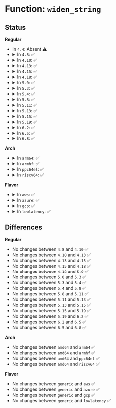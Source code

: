 # Function: <code>widen_string</code>

## Status
<b>Regular</b>
<ul>
<li>
In <code>4.4</code>: Absent ⚠️
</li>
<li>
<details>
<summary>In <code>4.8</code>: ✅</summary>

```c
char *widen_string(char *buf, int n, char *end, struct printf_spec spec);
```

**Collision:** Unique Static

**Inline:** No

**Transformation:** False

**Instances:**

```
In lib/vsprintf.c (ffffffff814398f0)
Location: lib/vsprintf.c:562
Inline: False
Direct callers:
  - lib/vsprintf.c:dentry_name
  - lib/vsprintf.c:string
```
**Symbols:**

```
ffffffff814398f0-ffffffff8143998f: widen_string (STB_LOCAL)
```
</details>
</li>
<li>
<details>
<summary>In <code>4.10</code>: ✅</summary>

```c
char *widen_string(char *buf, int n, char *end, struct printf_spec spec);
```

**Collision:** Unique Static

**Inline:** No

**Transformation:** False

**Instances:**

```
In lib/vsprintf.c (ffffffff814568d0)
Location: lib/vsprintf.c:562
Inline: False
Direct callers:
  - lib/vsprintf.c:dentry_name
  - lib/vsprintf.c:string
```
**Symbols:**

```
ffffffff814568d0-ffffffff8145696f: widen_string (STB_LOCAL)
```
</details>
</li>
<li>
<details>
<summary>In <code>4.13</code>: ✅</summary>

```c
char *widen_string(char *buf, int n, char *end, struct printf_spec spec);
```

**Collision:** Unique Static

**Inline:** No

**Transformation:** False

**Instances:**

```
In lib/vsprintf.c (ffffffff818f8120)
Location: lib/vsprintf.c:563
Inline: False
Direct callers:
  - lib/vsprintf.c:dentry_name
  - lib/vsprintf.c:string
  - lib/vsprintf.c:string
```
**Symbols:**

```
ffffffff818f8120-ffffffff818f81bc: widen_string (STB_LOCAL)
```
</details>
</li>
<li>
<details>
<summary>In <code>4.15</code>: ✅</summary>

```c
char *widen_string(char *buf, int n, char *end, struct printf_spec spec);
```

**Collision:** Unique Static

**Inline:** No

**Transformation:** False

**Instances:**

```
In lib/vsprintf.c (ffffffff8197ebe0)
Location: lib/vsprintf.c:565
Inline: False
Direct callers:
  - lib/vsprintf.c:dentry_name
  - lib/vsprintf.c:string
  - lib/vsprintf.c:string
```
**Symbols:**

```
ffffffff8197ebe0-ffffffff8197ec7c: widen_string (STB_LOCAL)
```
</details>
</li>
<li>
<details>
<summary>In <code>4.18</code>: ✅</summary>

```c
char *widen_string(char *buf, int n, char *end, struct printf_spec spec);
```

**Collision:** Unique Static

**Inline:** No

**Transformation:** False

**Instances:**

```
In lib/vsprintf.c (ffffffff819db170)
Location: lib/vsprintf.c:574
Inline: False
Direct callers:
  - lib/vsprintf.c:dentry_name
  - lib/vsprintf.c:string
```
**Symbols:**

```
ffffffff819db170-ffffffff819db205: widen_string (STB_LOCAL)
```
</details>
</li>
<li>
<details>
<summary>In <code>5.0</code>: ✅</summary>

```c
char *widen_string(char *buf, int n, char *end, struct printf_spec spec);
```

**Collision:** Unique Static

**Inline:** No

**Transformation:** False

**Instances:**

```
In lib/vsprintf.c (ffffffff81a13450)
Location: lib/vsprintf.c:575
Inline: False
Direct callers:
  - lib/vsprintf.c:dentry_name
  - lib/vsprintf.c:string
```
**Symbols:**

```
ffffffff81a13450-ffffffff81a134e5: widen_string (STB_LOCAL)
```
</details>
</li>
<li>
<details>
<summary>In <code>5.3</code>: ✅</summary>

```c
char *widen_string(char *buf, int n, char *end, struct printf_spec spec);
```

**Collision:** Unique Static

**Inline:** No

**Transformation:** False

**Instances:**

```
In lib/vsprintf.c (ffffffff81a828c0)
Location: lib/vsprintf.c:577
Inline: False
Direct callers:
  - lib/vsprintf.c:dentry_name
  - lib/vsprintf.c:string_nocheck
```
**Symbols:**

```
ffffffff81a828c0-ffffffff81a8295b: widen_string (STB_LOCAL)
```
</details>
</li>
<li>
<details>
<summary>In <code>5.4</code>: ✅</summary>

```c
char *widen_string(char *buf, int n, char *end, struct printf_spec spec);
```

**Collision:** Unique Static

**Inline:** No

**Transformation:** False

**Instances:**

```
In lib/vsprintf.c (ffffffff81ab9ad0)
Location: lib/vsprintf.c:577
Inline: False
Direct callers:
  - lib/vsprintf.c:dentry_name
  - lib/vsprintf.c:string_nocheck
```
**Symbols:**

```
ffffffff81ab9ad0-ffffffff81ab9b6b: widen_string (STB_LOCAL)
```
</details>
</li>
<li>
<details>
<summary>In <code>5.8</code>: ✅</summary>

```c
char *widen_string(char *buf, int n, char *end, struct printf_spec spec);
```

**Collision:** Unique Static

**Inline:** No

**Transformation:** False

**Instances:**

```
In lib/vsprintf.c (ffffffff815f4700)
Location: lib/vsprintf.c:580
Inline: False
Direct callers:
  - lib/vsprintf.c:pointer
  - lib/vsprintf.c:pointer
  - lib/vsprintf.c:fwnode_string
  - lib/vsprintf.c:fwnode_string
  - lib/vsprintf.c:flags_string
  - lib/vsprintf.c:time_and_date
  - lib/vsprintf.c:rtc_str
  - lib/vsprintf.c:address_val
  - lib/vsprintf.c:netdev_bits
  - lib/vsprintf.c:netdev_bits
  - lib/vsprintf.c:uuid_string
  - lib/vsprintf.c:ip_addr_string
  - lib/vsprintf.c:ip_addr_string
  - lib/vsprintf.c:ip4_addr_string_sa
  - lib/vsprintf.c:ip6_addr_string_sa
  - lib/vsprintf.c:ip4_addr_string
  - lib/vsprintf.c:ip6_addr_string
  - lib/vsprintf.c:mac_address_string
  - lib/vsprintf.c:symbol_string
  - lib/vsprintf.c:file_dentry_name
  - lib/vsprintf.c:dentry_name
  - lib/vsprintf.c:dentry_name
  - lib/vsprintf.c:restricted_pointer
  - lib/vsprintf.c:ptr_to_id
  - lib/vsprintf.c:string
  - lib/vsprintf.c:string
```
**Symbols:**

```
ffffffff815f4700-ffffffff815f4793: widen_string (STB_LOCAL)
```
</details>
</li>
<li>
<details>
<summary>In <code>5.11</code>: ✅</summary>

```c
char *widen_string(char *buf, int n, char *end, struct printf_spec spec);
```

**Collision:** Unique Static

**Inline:** No

**Transformation:** False

**Instances:**

```
In lib/vsprintf.c (ffffffff81618d70)
Location: lib/vsprintf.c:583
Inline: False
Direct callers:
  - lib/vsprintf.c:pointer
  - lib/vsprintf.c:pointer
  - lib/vsprintf.c:fwnode_string
  - lib/vsprintf.c:fwnode_string
  - lib/vsprintf.c:flags_string
  - lib/vsprintf.c:time_and_date
  - lib/vsprintf.c:rtc_str
  - lib/vsprintf.c:address_val
  - lib/vsprintf.c:netdev_bits
  - lib/vsprintf.c:netdev_bits
  - lib/vsprintf.c:uuid_string
  - lib/vsprintf.c:ip_addr_string
  - lib/vsprintf.c:ip_addr_string
  - lib/vsprintf.c:ip4_addr_string_sa
  - lib/vsprintf.c:ip6_addr_string_sa
  - lib/vsprintf.c:ip4_addr_string
  - lib/vsprintf.c:ip6_addr_string
  - lib/vsprintf.c:mac_address_string
  - lib/vsprintf.c:symbol_string
  - lib/vsprintf.c:file_dentry_name
  - lib/vsprintf.c:dentry_name
  - lib/vsprintf.c:dentry_name
  - lib/vsprintf.c:restricted_pointer
  - lib/vsprintf.c:ptr_to_id
  - lib/vsprintf.c:string
  - lib/vsprintf.c:string
```
**Symbols:**

```
ffffffff81618d70-ffffffff81618e03: widen_string (STB_LOCAL)
```
</details>
</li>
<li>
<details>
<summary>In <code>5.13</code>: ✅</summary>

```c
char *widen_string(char *buf, int n, char *end, struct printf_spec spec);
```

**Collision:** Unique Static

**Inline:** No

**Transformation:** False

**Instances:**

```
In lib/vsprintf.c (ffffffff815fc3f0)
Location: lib/vsprintf.c:609
Inline: False
Direct callers:
  - lib/vsprintf.c:pointer
  - lib/vsprintf.c:pointer
  - lib/vsprintf.c:fwnode_string
  - lib/vsprintf.c:fwnode_string
  - lib/vsprintf.c:flags_string
  - lib/vsprintf.c:time_and_date
  - lib/vsprintf.c:rtc_str
  - lib/vsprintf.c:address_val
  - lib/vsprintf.c:fourcc_string
  - lib/vsprintf.c:netdev_bits
  - lib/vsprintf.c:netdev_bits
  - lib/vsprintf.c:uuid_string
  - lib/vsprintf.c:ip_addr_string
  - lib/vsprintf.c:ip4_addr_string_sa
  - lib/vsprintf.c:ip6_addr_string_sa
  - lib/vsprintf.c:ip4_addr_string
  - lib/vsprintf.c:ip6_addr_string
  - lib/vsprintf.c:mac_address_string
  - lib/vsprintf.c:symbol_string
  - lib/vsprintf.c:file_dentry_name
  - lib/vsprintf.c:dentry_name
  - lib/vsprintf.c:dentry_name
  - lib/vsprintf.c:restricted_pointer
  - lib/vsprintf.c:ptr_to_id
  - lib/vsprintf.c:string
  - lib/vsprintf.c:string
```
**Symbols:**

```
ffffffff815fc3f0-ffffffff815fc483: widen_string (STB_LOCAL)
```
</details>
</li>
<li>
<details>
<summary>In <code>5.15</code>: ✅</summary>

```c
char *widen_string(char *buf, int n, char *end, struct printf_spec spec);
```

**Collision:** Unique Static

**Inline:** No

**Transformation:** False

**Instances:**

```
In lib/vsprintf.c (ffffffff81669a30)
Location: lib/vsprintf.c:610
Inline: False
Direct callers:
  - lib/vsprintf.c:pointer
  - lib/vsprintf.c:pointer
  - lib/vsprintf.c:fwnode_string
  - lib/vsprintf.c:fwnode_string
  - lib/vsprintf.c:flags_string
  - lib/vsprintf.c:time_and_date
  - lib/vsprintf.c:rtc_str
  - lib/vsprintf.c:address_val
  - lib/vsprintf.c:fourcc_string
  - lib/vsprintf.c:netdev_bits
  - lib/vsprintf.c:netdev_bits
  - lib/vsprintf.c:uuid_string
  - lib/vsprintf.c:ip_addr_string
  - lib/vsprintf.c:ip4_addr_string_sa
  - lib/vsprintf.c:ip6_addr_string_sa
  - lib/vsprintf.c:ip4_addr_string
  - lib/vsprintf.c:ip6_addr_string
  - lib/vsprintf.c:mac_address_string
  - lib/vsprintf.c:symbol_string
  - lib/vsprintf.c:file_dentry_name
  - lib/vsprintf.c:dentry_name
  - lib/vsprintf.c:dentry_name
  - lib/vsprintf.c:restricted_pointer
  - lib/vsprintf.c:ptr_to_id
  - lib/vsprintf.c:string
  - lib/vsprintf.c:string
```
**Symbols:**

```
ffffffff81669a30-ffffffff81669ac3: widen_string (STB_LOCAL)
```
</details>
</li>
<li>
<details>
<summary>In <code>5.19</code>: ✅</summary>

```c
char *widen_string(char *buf, int n, char *end, struct printf_spec spec);
```

**Collision:** Unique Static

**Inline:** No

**Transformation:** False

**Instances:**

```
In lib/vsprintf.c (ffffffff81783640)
Location: lib/vsprintf.c:615
Inline: False
Direct callers:
  - lib/vsprintf.c:pointer
  - lib/vsprintf.c:pointer
  - lib/vsprintf.c:fwnode_string
  - lib/vsprintf.c:fwnode_string
  - lib/vsprintf.c:flags_string
  - lib/vsprintf.c:time_and_date
  - lib/vsprintf.c:rtc_str
  - lib/vsprintf.c:address_val
  - lib/vsprintf.c:fourcc_string
  - lib/vsprintf.c:netdev_bits
  - lib/vsprintf.c:netdev_bits
  - lib/vsprintf.c:uuid_string
  - lib/vsprintf.c:uuid_string
  - lib/vsprintf.c:ip_addr_string
  - lib/vsprintf.c:ip_addr_string
  - lib/vsprintf.c:ip4_addr_string_sa
  - lib/vsprintf.c:ip6_addr_string_sa
  - lib/vsprintf.c:ip4_addr_string
  - lib/vsprintf.c:ip6_addr_string
  - lib/vsprintf.c:mac_address_string
  - lib/vsprintf.c:symbol_string
  - lib/vsprintf.c:file_dentry_name
  - lib/vsprintf.c:dentry_name
  - lib/vsprintf.c:dentry_name
  - lib/vsprintf.c:restricted_pointer
  - lib/vsprintf.c:default_pointer
  - lib/vsprintf.c:string
  - lib/vsprintf.c:string
```
**Symbols:**

```
ffffffff81783640-ffffffff817836c4: widen_string (STB_LOCAL)
```
</details>
</li>
<li>
<details>
<summary>In <code>6.2</code>: ✅</summary>

```c
char *widen_string(char *buf, int n, char *end, struct printf_spec spec);
```

**Collision:** Unique Static

**Inline:** No

**Transformation:** False

**Instances:**

```
In lib/vsprintf.c (ffffffff82041180)
Location: lib/vsprintf.c:616
Inline: False
Direct callers:
  - lib/vsprintf.c:pointer
  - lib/vsprintf.c:pointer
  - lib/vsprintf.c:fwnode_string
  - lib/vsprintf.c:fwnode_string
  - lib/vsprintf.c:flags_string
  - lib/vsprintf.c:time_and_date
  - lib/vsprintf.c:rtc_str
  - lib/vsprintf.c:address_val
  - lib/vsprintf.c:fourcc_string
  - lib/vsprintf.c:netdev_bits
  - lib/vsprintf.c:netdev_bits
  - lib/vsprintf.c:uuid_string
  - lib/vsprintf.c:uuid_string
  - lib/vsprintf.c:ip_addr_string
  - lib/vsprintf.c:ip_addr_string
  - lib/vsprintf.c:ip4_addr_string_sa
  - lib/vsprintf.c:ip6_addr_string_sa
  - lib/vsprintf.c:ip4_addr_string
  - lib/vsprintf.c:ip6_addr_string
  - lib/vsprintf.c:mac_address_string
  - lib/vsprintf.c:symbol_string
  - lib/vsprintf.c:file_dentry_name
  - lib/vsprintf.c:dentry_name
  - lib/vsprintf.c:dentry_name
  - lib/vsprintf.c:restricted_pointer
  - lib/vsprintf.c:default_pointer
  - lib/vsprintf.c:string
  - lib/vsprintf.c:string
```
**Symbols:**

```
ffffffff82041180-ffffffff82041204: widen_string (STB_LOCAL)
```
</details>
</li>
<li>
<details>
<summary>In <code>6.5</code>: ✅</summary>

```c
char *widen_string(char *buf, int n, char *end, struct printf_spec spec);
```

**Collision:** Unique Static

**Inline:** No

**Transformation:** False

**Instances:**

```
In lib/vsprintf.c (ffffffff820bf690)
Location: lib/vsprintf.c:616
Inline: False
Direct callers:
  - lib/vsprintf.c:pointer
  - lib/vsprintf.c:pointer
  - lib/vsprintf.c:fwnode_string
  - lib/vsprintf.c:fwnode_string
  - lib/vsprintf.c:flags_string
  - lib/vsprintf.c:time_and_date
  - lib/vsprintf.c:rtc_str
  - lib/vsprintf.c:address_val
  - lib/vsprintf.c:fourcc_string
  - lib/vsprintf.c:netdev_bits
  - lib/vsprintf.c:netdev_bits
  - lib/vsprintf.c:uuid_string
  - lib/vsprintf.c:uuid_string
  - lib/vsprintf.c:ip_addr_string
  - lib/vsprintf.c:ip_addr_string
  - lib/vsprintf.c:ip4_addr_string_sa
  - lib/vsprintf.c:ip6_addr_string_sa
  - lib/vsprintf.c:ip4_addr_string
  - lib/vsprintf.c:ip6_addr_string
  - lib/vsprintf.c:mac_address_string
  - lib/vsprintf.c:symbol_string
  - lib/vsprintf.c:file_dentry_name
  - lib/vsprintf.c:dentry_name
  - lib/vsprintf.c:dentry_name
  - lib/vsprintf.c:restricted_pointer
  - lib/vsprintf.c:default_pointer
  - lib/vsprintf.c:string
  - lib/vsprintf.c:string
```
**Symbols:**

```
ffffffff820bf690-ffffffff820bf714: widen_string (STB_LOCAL)
```
</details>
</li>
<li>
<details>
<summary>In <code>6.8</code>: ✅</summary>

```c
char *widen_string(char *buf, int n, char *end, struct printf_spec spec);
```

**Collision:** Unique Static

**Inline:** No

**Transformation:** False

**Instances:**

```
In lib/vsprintf.c (ffffffff8219a940)
Location: lib/vsprintf.c:618
Inline: False
Direct callers:
  - lib/vsprintf.c:pointer
  - lib/vsprintf.c:pointer
  - lib/vsprintf.c:fwnode_string
  - lib/vsprintf.c:fwnode_string
  - lib/vsprintf.c:flags_string
  - lib/vsprintf.c:time_and_date
  - lib/vsprintf.c:rtc_str
  - lib/vsprintf.c:address_val
  - lib/vsprintf.c:fourcc_string
  - lib/vsprintf.c:netdev_bits
  - lib/vsprintf.c:netdev_bits
  - lib/vsprintf.c:uuid_string
  - lib/vsprintf.c:uuid_string
  - lib/vsprintf.c:ip_addr_string
  - lib/vsprintf.c:ip_addr_string
  - lib/vsprintf.c:ip4_addr_string_sa
  - lib/vsprintf.c:ip6_addr_string_sa
  - lib/vsprintf.c:ip4_addr_string
  - lib/vsprintf.c:ip6_addr_string
  - lib/vsprintf.c:mac_address_string
  - lib/vsprintf.c:symbol_string
  - lib/vsprintf.c:file_dentry_name
  - lib/vsprintf.c:dentry_name
  - lib/vsprintf.c:dentry_name
  - lib/vsprintf.c:restricted_pointer
  - lib/vsprintf.c:default_pointer
  - lib/vsprintf.c:string
  - lib/vsprintf.c:string
```
**Symbols:**

```
ffffffff8219a940-ffffffff8219a9c4: widen_string (STB_LOCAL)
```
</details>
</li>
</ul>
<b>Arch</b>
<ul>
<li>
<details>
<summary>In <code>arm64</code>: ✅</summary>

```c
char *widen_string(char *buf, int n, char *end, struct printf_spec spec);
```

**Collision:** Unique Static

**Inline:** No

**Transformation:** False

**Instances:**

```
In lib/vsprintf.c (ffff800010d94220)
Location: lib/vsprintf.c:577
Inline: False
Direct callers:
  - lib/vsprintf.c:device_node_string
  - lib/vsprintf.c:dentry_name
  - lib/vsprintf.c:string_nocheck
```
**Symbols:**

```
ffff800010d94220-ffff800010d942f4: widen_string (STB_LOCAL)
```
</details>
</li>
<li>
<details>
<summary>In <code>armhf</code>: ✅</summary>

```c
char *widen_string(char *buf, int n, char *end, struct printf_spec spec);
```

**Collision:** Unique Static

**Inline:** No

**Transformation:** False

**Instances:**

```
In lib/vsprintf.c (c0e9054c)
Location: lib/vsprintf.c:577
Inline: False
Direct callers:
  - lib/vsprintf.c:device_node_string
  - lib/vsprintf.c:dentry_name
  - lib/vsprintf.c:string_nocheck
```
**Symbols:**

```
c0e9054c-c0e90610: widen_string (STB_LOCAL)
```
</details>
</li>
<li>
<details>
<summary>In <code>ppc64el</code>: ✅</summary>

```c
char *widen_string(char *buf, int n, char *end, struct printf_spec spec);
```

**Collision:** Unique Static

**Inline:** No

**Transformation:** False

**Instances:**

```
In lib/vsprintf.c (c000000000ed8ac0)
Location: lib/vsprintf.c:577
Inline: False
Direct callers:
  - lib/vsprintf.c:device_node_string
  - lib/vsprintf.c:dentry_name
  - lib/vsprintf.c:dentry_name
  - lib/vsprintf.c:string_nocheck
```
**Symbols:**

```
c000000000ed8ac0-c000000000ed8bdc: widen_string (STB_LOCAL)
```
</details>
</li>
<li>
<details>
<summary>In <code>riscv64</code>: ✅</summary>

```c
char *widen_string(char *buf, int n, char *end, struct printf_spec spec);
```

**Collision:** Unique Static

**Inline:** No

**Transformation:** False

**Instances:**

```
In lib/vsprintf.c (ffffffe0008be166)
Location: lib/vsprintf.c:577
Inline: False
Direct callers:
  - lib/vsprintf.c:device_node_string
  - lib/vsprintf.c:dentry_name
  - lib/vsprintf.c:string_nocheck
```
**Symbols:**

```
ffffffe0008be166-ffffffe0008be226: widen_string (STB_LOCAL)
```
</details>
</li>
</ul>
<b>Flavor</b>
<ul>
<li>
<details>
<summary>In <code>aws</code>: ✅</summary>

```c
char *widen_string(char *buf, int n, char *end, struct printf_spec spec);
```

**Collision:** Unique Static

**Inline:** No

**Transformation:** False

**Instances:**

```
In lib/vsprintf.c (ffffffff81a58920)
Location: lib/vsprintf.c:577
Inline: False
Direct callers:
  - lib/vsprintf.c:dentry_name
  - lib/vsprintf.c:string_nocheck
```
**Symbols:**

```
ffffffff81a58920-ffffffff81a589bb: widen_string (STB_LOCAL)
```
</details>
</li>
<li>
<details>
<summary>In <code>azure</code>: ✅</summary>

```c
char *widen_string(char *buf, int n, char *end, struct printf_spec spec);
```

**Collision:** Unique Static

**Inline:** No

**Transformation:** False

**Instances:**

```
In lib/vsprintf.c (ffffffff81a15a00)
Location: lib/vsprintf.c:577
Inline: False
Direct callers:
  - lib/vsprintf.c:dentry_name
  - lib/vsprintf.c:string_nocheck
```
**Symbols:**

```
ffffffff81a15a00-ffffffff81a15a9b: widen_string (STB_LOCAL)
```
</details>
</li>
<li>
<details>
<summary>In <code>gcp</code>: ✅</summary>

```c
char *widen_string(char *buf, int n, char *end, struct printf_spec spec);
```

**Collision:** Unique Static

**Inline:** No

**Transformation:** False

**Instances:**

```
In lib/vsprintf.c (ffffffff81ac4d10)
Location: lib/vsprintf.c:577
Inline: False
Direct callers:
  - lib/vsprintf.c:dentry_name
  - lib/vsprintf.c:string_nocheck
```
**Symbols:**

```
ffffffff81ac4d10-ffffffff81ac4dab: widen_string (STB_LOCAL)
```
</details>
</li>
<li>
<details>
<summary>In <code>lowlatency</code>: ✅</summary>

```c
char *widen_string(char *buf, int n, char *end, struct printf_spec spec);
```

**Collision:** Unique Static

**Inline:** No

**Transformation:** False

**Instances:**

```
In lib/vsprintf.c (ffffffff81ad11e0)
Location: lib/vsprintf.c:577
Inline: False
Direct callers:
  - lib/vsprintf.c:dentry_name
  - lib/vsprintf.c:string_nocheck
```
**Symbols:**

```
ffffffff81ad11e0-ffffffff81ad127b: widen_string (STB_LOCAL)
```
</details>
</li>
</ul>

## Differences
<b>Regular</b>
<ul>
<li>
No changes between <code>4.8</code> and <code>4.10</code> ✅
</li>
<li>
No changes between <code>4.10</code> and <code>4.13</code> ✅
</li>
<li>
No changes between <code>4.13</code> and <code>4.15</code> ✅
</li>
<li>
No changes between <code>4.15</code> and <code>4.18</code> ✅
</li>
<li>
No changes between <code>4.18</code> and <code>5.0</code> ✅
</li>
<li>
No changes between <code>5.0</code> and <code>5.3</code> ✅
</li>
<li>
No changes between <code>5.3</code> and <code>5.4</code> ✅
</li>
<li>
No changes between <code>5.4</code> and <code>5.8</code> ✅
</li>
<li>
No changes between <code>5.8</code> and <code>5.11</code> ✅
</li>
<li>
No changes between <code>5.11</code> and <code>5.13</code> ✅
</li>
<li>
No changes between <code>5.13</code> and <code>5.15</code> ✅
</li>
<li>
No changes between <code>5.15</code> and <code>5.19</code> ✅
</li>
<li>
No changes between <code>5.19</code> and <code>6.2</code> ✅
</li>
<li>
No changes between <code>6.2</code> and <code>6.5</code> ✅
</li>
<li>
No changes between <code>6.5</code> and <code>6.8</code> ✅
</li>
</ul>
<b>Arch</b>
<ul>
<li>
No changes between <code>amd64</code> and <code>arm64</code> ✅
</li>
<li>
No changes between <code>amd64</code> and <code>armhf</code> ✅
</li>
<li>
No changes between <code>amd64</code> and <code>ppc64el</code> ✅
</li>
<li>
No changes between <code>amd64</code> and <code>riscv64</code> ✅
</li>
</ul>
<b>Flavor</b>
<ul>
<li>
No changes between <code>generic</code> and <code>aws</code> ✅
</li>
<li>
No changes between <code>generic</code> and <code>azure</code> ✅
</li>
<li>
No changes between <code>generic</code> and <code>gcp</code> ✅
</li>
<li>
No changes between <code>generic</code> and <code>lowlatency</code> ✅
</li>
</ul>
